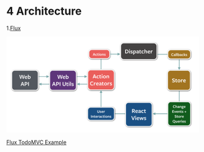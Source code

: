 # 4 Architecture

1.[Flux](http://facebook.github.io/flux/docs/overview.html)

![](flux-diagram-white-background.png)

[Flux TodoMVC Example](https://github.com/facebook/flux/tree/master/examples/flux-todomvc/)

